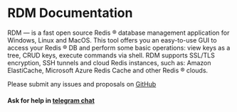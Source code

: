 # RDM Documentation

RDM —  is a fast open source Redis &reg; database management application for Windows, Linux and MacOS. This tool offers you an easy-to-use GUI to access your Redis &reg; DB and perform some basic operations: view keys as a tree, CRUD keys, execute commands via shell. RDM supports SSL/TLS encryption, SSH tunnels and cloud Redis instances, such as: Amazon ElastiCache, Microsoft Azure Redis Cache and other Redis &reg; clouds.    


Please submit any issues and proposals on [GitHub](https://github.com/uglide/RedisDesktopManager/issues)




#### Ask for help in [telegram chat](https://t.me/RedisDesktopManager)
